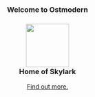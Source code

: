 <div align="center">
  <h3>Welcome to Ostmodern</h1>
  <h3>
    <img src="https://github.com/ostmodern/skylark/blob/develop/images/icon-skylark-white.png" width="100px"/><br/>
    Home of Skylark
  </h3>
  <a href="https://www.skylarkplatform.com/">Find out more.</a>
</div>
